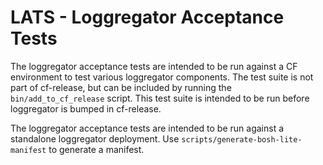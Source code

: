 
# LATS - Loggregator Acceptance Tests

The loggregator acceptance tests are intended to be run against a CF
environment to test various loggregator components. The test suite is not part
of cf-release, but can be included by running the `bin/add_to_cf_release`
script. This test suite is intended to be run before loggregator is bumped in
cf-release.

The loggregator acceptance tests are intended to be run against a standalone
loggregator deployment. Use `scripts/generate-bosh-lite-manifest` to generate
a manifest.
